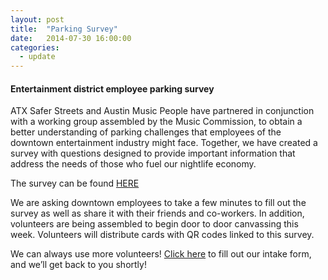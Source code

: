 ```yaml
---
layout: post
title:  "Parking Survey"
date:   2014-07-30 16:00:00
categories:
  - update
---
```


#### Entertainment district employee parking survey

ATX Safer Streets and Austin Music People have partnered in conjunction with a working group assembled by the Music Commission, to obtain a better understanding of parking challenges that employees of the downtown entertainment industry might face. Together, we have created a survey with questions designed to provide important information that address the needs of those who fuel our nightlife economy.

The survey can be found <A href="http://atxsaferstreets.org/forms/Entertainment_district_employee_parking_survey/Entertainment_district_employee_parking_survey.php" target="_blank">HERE</a>

We are asking downtown employees to take a few minutes to fill out the survey as well as share it with their friends and co-workers. In addition, volunteers are being assembled to begin door to door canvassing this week. Volunteers will distribute cards with QR codes linked to this survey.

We can always use more volunteers! <a href="https://docs.google.com/forms/d/1TUCnenUqJ_dalLNQ7B_qEevE4umB8Zr0_277jTGvEKs/viewform" target="_blank">Click here</a> to fill out our intake form, and we’ll get back to you shortly!
